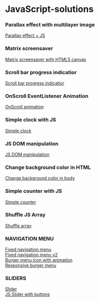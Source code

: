 # JavaScript-solutions

### Parallax effect with multilayer image
[Parallax effect + JS](https://zion86.github.io/JavaScript-solutions/Parallax-effect-with-multilayer-image/index.html)

### Matrix screensaver
[Matrix screensaver with HTML5 canvas](https://zion86.github.io/JavaScript-solutions/Matrix-screensaver/index.html)

### Scroll bar progress indicatior
[Scroll bar progress indicatior](https://zion86.github.io/JavaScript-solutions/Scroll-bar-progress-indicator/)

### OnScroll EventListener Animation
[OnScroll animation](https://zion86.github.io/JavaScript-solutions/OnScroll-animation/index.html)

### Simple clock with JS
[Simple clock](https://zion86.github.io/JavaScript-solutions/Simple-clock-with-JS/)

### JS DOM manipulation
[JS DOM manipulation](https://zion86.github.io/JavaScript-solutions/JavaScript-DOM-manipulation/)

### Change background color in HTML
[Change background color in body](https://zion86.github.io/JavaScript-solutions/Change-background-color-body/#)

### Simple counter with JS
[Simple counter](https://zion86.github.io/JavaScript-solutions/Counter/)

### Shuffle JS Array
[Shuffle array](https://zion86.github.io/JavaScript-solutions/Shuffle%20Array%20with%20setTimeout/index.html)

### NAVIGATION MENU
[Fixed navigation menu](https://zion86.github.io/JavaScript-solutions/Menu-navigation/mobile-full-screen-menu/) \
[Fixed navigation menu v2](https://zion86.github.io/JavaScript-solutions/Menu-navigation/Fixed-navigation-menu/index.html) \
[Burger menu icon with animation](https://zion86.github.io/JavaScript-solutions/Menu-navigation/Burger-menu/index.html) \
[Responsive burger menu](https://zion86.github.io/JavaScript-solutions/Menu-navigation/Responsive-burger-menu/index.html)

### SLIDERS
[Slider](https://zion86.github.io/JavaScript-solutions/Sliders/JS-slideshow-carusel/index.html) \
[JS Slider with buttons](https://zion86.github.io/JavaScript-solutions/Sliders/Slider-with-buttons/index.html)
